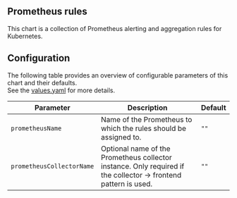 Prometheus rules
----------------

This chart is a collection of Prometheus alerting and aggregation rules for Kubernetes.  

## Configuration

The following table provides an overview of configurable parameters of this chart and their defaults.  
See the [values.yaml](./values.yaml) for more details.  

|       Parameter                        |           Description                                                                                                   |                         Default                     |
|----------------------------------------|-------------------------------------------------------------------------------------------------------------------------|-----------------------------------------------------|
| `prometheusName`                       | Name of the Prometheus to which the rules should be assigned to.                                                        | `""`                                                |
| `prometheusCollectorName`              | Optional name of the Prometheus collector instance. Only required if the collector -> frontend pattern is used.         | `""`                                                |
